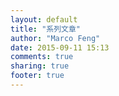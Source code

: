 ```yaml
---
layout: default
title: "系列文章"
author: "Marco Feng"
date: 2015-09-11 15:13
comments: true
sharing: true
footer: true
---
```

